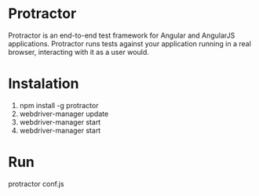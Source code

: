 # Protractor
Protractor is an end-to-end test framework for Angular and AngularJS applications. Protractor runs tests against your application running in a real browser, interacting with it as a user would.

# Instalation
1. npm install -g protractor
2. webdriver-manager update
3. webdriver-manager start
3. webdriver-manager start

# Run

protractor conf.js